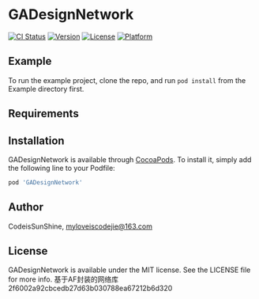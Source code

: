# GADesignNetwork

[![CI Status](https://img.shields.io/travis/CodeisSunShine/GADesignNetwork.svg?style=flat)](https://travis-ci.org/CodeisSunShine/GADesignNetwork)
[![Version](https://img.shields.io/cocoapods/v/GADesignNetwork.svg?style=flat)](https://cocoapods.org/pods/GADesignNetwork)
[![License](https://img.shields.io/cocoapods/l/GADesignNetwork.svg?style=flat)](https://cocoapods.org/pods/GADesignNetwork)
[![Platform](https://img.shields.io/cocoapods/p/GADesignNetwork.svg?style=flat)](https://cocoapods.org/pods/GADesignNetwork)

## Example

To run the example project, clone the repo, and run `pod install` from the Example directory first.

## Requirements

## Installation

GADesignNetwork is available through [CocoaPods](https://cocoapods.org). To install
it, simply add the following line to your Podfile:

```ruby
pod 'GADesignNetwork'
```

## Author

CodeisSunShine, myloveiscodejie@163.com

## License

GADesignNetwork is available under the MIT license. See the LICENSE file for more info.
基于AF封装的网络库
 2f6002a92cbcedb27d63b030788ea67212b6d320
